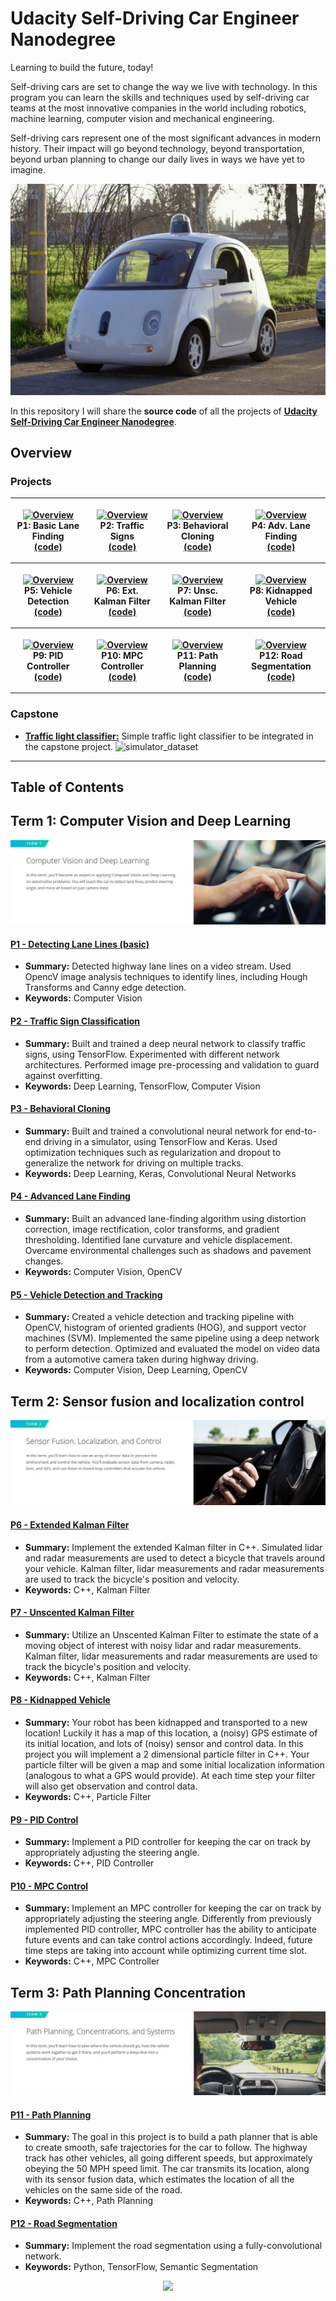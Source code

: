 # Udacity Self-Driving Car Engineer Nanodegree 

Learning to build the future, today!

Self-driving cars are set to change the way we live with technology. In this program you can learn the skills and techniques used by self-driving car teams at the most innovative companies in the world including robotics, machine learning, computer vision and mechanical engineering. 

Self-driving cars represent one of the most significant advances in modern history. Their impact will go beyond technology, beyond transportation, beyond urban planning to change our daily lives in ways we have yet to imagine.

[//]: # (Image References)
![car](./car.jpg)

In this repository I will share the **source code** of all the projects of **[Udacity Self-Driving Car Engineer Nanodegree](https://www.udacity.com/course/self-driving-car-engineer-nanodegree--nd013)**.


## Overview

### Projects

<table style="width:100%">
  <tr>
    <th>
      <p align="center">
           <a href="https://www.youtube.com/watch?v=KlQ-8iD1EFM"><img src="./project_1_lane_finding_basic/img/overview.gif" alt="Overview" width="60%" height="60%"></a>
           <br>P1: Basic Lane Finding
           <br><a href="./project_1_lane_finding_basic" name="p1_code">(code)</a>
      </p>
    </th>
        <th><p align="center">
           <a href="./project_2_traffic_sign_classifier/Traffic_Sign_Classifier.ipynb"><img src="./project_2_traffic_sign_classifier/img/softmax.png" alt="Overview" width="60%" height="60%"></a>
           <br>P2: Traffic Signs
           <br><a href="./project_2_traffic_sign_classifier" name="p2_code">(code)</a>
        </p>
    </th>
       <th><p align="center">
           <a href="https://www.youtube.com/watch?v=gXkMELjZmCc"><img src="./project_3_behavioral_cloning/img/overview.gif" alt="Overview" width="60%" height="60%"></a>
           <br>P3: Behavioral Cloning
           <br><a href="./project_3_behavioral_cloning" name="p3_code">(code)</a>
        </p>
    </th>
        <th><p align="center">
           <a href="https://www.youtube.com/watch?v=g5BhDtoheE4"><img src="./project_4_advanced_lane_finding/img/overview.gif"                         alt="Overview" width="60%" height="60%"></a>
           <br>P4: Adv. Lane Finding
           <br><a href="./project_4_advanced_lane_finding" name="p4_code">(code)</a>
        </p>
    </th>
  </tr>
  <tr>
    <th><p align="center">
           <a href="https://www.youtube.com/watch?v=Cd7p5pnP3e0"><img src="./project_5_vehicle_detection/img/overview.gif"                         alt="Overview" width="60%" height="60%"></a>
           <br>P5: Vehicle Detection
           <br><a href="./project_5_vehicle_detection" name="p5_code">(code)</a>
        </p>
    </th>
        <th><p align="center">
           <a href="./project_6_extended_kalman_filter"><img src="./project_6_extended_kalman_filter/img/overview.jpg"                         alt="Overview" width="60%" height="60%"></a>
           <br>P6: Ext. Kalman Filter
           <br><a href="./project_6_extended_kalman_filter" name="p6_code">(code)</a>
        </p>
    </th>
    <th><p align="center">
           <a href="./project_7_unscented_kalman_filter"><img src="./project_7_unscented_kalman_filter/img/overview.jpg"                         alt="Overview" width="60%" height="60%"></a>
           <br>P7: Unsc. Kalman Filter
           <br><a href="./project_7_unscented_kalman_filter" name="p7_code">(code)</a>
        </p>
    </th>
    <th><p align="center">
           <a href="./project_8_kidnapped_vehicle"><img src="./project_8_kidnapped_vehicle/img/overview.gif"                         alt="Overview" width="60%" height="60%"></a>
           <br>P8: Kidnapped Vehicle
           <br><a href="./project_8_kidnapped_vehicle" name="p8_code">(code)</a>
        </p>
    </th>
  </tr>
  <tr>
    <th><p align="center">
           <a href="https://www.youtube.com/watch?v=w9CETKuJcVM"><img src="./project_9_PID_control/img/overview.gif"                         alt="Overview" width="60%" height="60%"></a>
           <br>P9: PID Controller
           <br><a href="./project_9_PID_control" name="p9_code">(code)</a>
        </p>
    </th>
    <th><p align="center">
           <a href="./project_10_MPC_control"><img src="./project_10_MPC_control/img/overview.gif"                         alt="Overview" width="60%" height="60%"></a>
           <br>P10: MPC Controller
           <br><a href="./project_10_MPC_control" name="p10_code">(code)</a>
        </p>
    </th>
   <th><p align="center">
           <a href="./project_11_path_planning"><img src="./project_11_path_planning/img/overview.jpg"                         alt="Overview" width="60%" height="60%"></a>
           <br>P11: Path Planning
           <br><a href="./project_11_path_planning" name="p11_code">(code)</a>
        </p>
    </th>
    <th><p align="center">
          <a href="./project_12_road_segmentation"><img src="./project_12_road_segmentation/img/overview.jpg"                         alt="Overview" width="60%" height="60%"></a>
           <br>P12: Road Segmentation
           <br><a href="./project_12_road_segmentation" name="p12_code">(code)</a>
        </p>
    </th>
  </tr>
</table>

### Capstone
- [**Traffic light classifier:**](https://github.com/ndrplz/self-driving-car/tree/master/capstone_traffic_light_classifier) Simple traffic light classifier to be integrated in the capstone project.
![simulator_dataset](capstone_traffic_light_classifier/img/simulator_examples.png)

--- 
## Table of Contents

## Term 1: Computer Vision and Deep Learning
![term1](./term1.jpg)

#### [P1 - Detecting Lane Lines (basic)](project_1_lane_finding_basic)
 - **Summary:** Detected highway lane lines on a video stream. Used OpencV image analysis techniques to identify lines, including Hough Transforms and Canny edge detection.
 - **Keywords:** Computer Vision
 
#### [P2 - Traffic Sign Classification](term1_project2_traffic_sign_classifier)
 - **Summary:** Built and trained a deep neural network to classify traffic signs, using TensorFlow. Experimented with different network architectures. Performed image pre-processing and validation to guard against overfitting.
 - **Keywords:** Deep Learning, TensorFlow, Computer Vision
 
#### [P3 - Behavioral Cloning](project_3_behavioral_cloning)
 - **Summary:** Built and trained a convolutional neural network for end-to-end driving in a simulator, using TensorFlow and Keras. Used optimization techniques such as regularization and dropout to generalize the network for driving on multiple tracks.
 - **Keywords:** Deep Learning, Keras, Convolutional Neural Networks

#### [P4 - Advanced Lane Finding](project_4_advanced_lane_finding)
 - **Summary:** Built an advanced lane-finding algorithm using distortion correction, image rectification, color transforms, and gradient thresholding. Identified lane curvature and vehicle displacement. Overcame environmental challenges such as shadows and pavement changes.
 - **Keywords:** Computer Vision, OpenCV
 
#### [P5 - Vehicle Detection and Tracking](project_5_vehicle_detection)
 - **Summary:** Created a vehicle detection and tracking pipeline with OpenCV, histogram of oriented gradients (HOG), and support vector machines (SVM). Implemented the same pipeline using a deep network to perform detection. Optimized and evaluated the model on video data from a automotive camera taken during highway driving.
 - **Keywords:** Computer Vision, Deep Learning, OpenCV
 
## Term 2: Sensor fusion and localization control
![term2](./term2.jpg)

 #### [P6 - Extended Kalman Filter](project_6_extended_kalman_filter)
 - **Summary:** Implement the extended Kalman filter in C++. Simulated lidar and radar measurements are used to detect a bicycle that travels around your vehicle. Kalman filter, lidar measurements and radar measurements are used to track the bicycle's position and velocity.
 - **Keywords:** C++, Kalman Filter

 #### [P7 - Unscented Kalman Filter](project_7_unscented_kalman_filter)
 - **Summary:**  Utilize an Unscented Kalman Filter to estimate the state of a moving object of interest with noisy lidar and radar measurements. Kalman filter, lidar measurements and radar measurements are used to track the bicycle's position and velocity.
 - **Keywords:** C++, Kalman Filter
 
  #### [P8 - Kidnapped Vehicle](project_8_kidnapped_vehicle)
 - **Summary:** Your robot has been kidnapped and transported to a new location! Luckily it has a map of this location, a (noisy) GPS estimate of its initial location, and lots of (noisy) sensor and control data. In this project you will implement a 2 dimensional particle filter in C++. Your particle filter will be given a map and some initial localization information (analogous to what a GPS would provide). At each time step your filter will also get observation and control data.
 - **Keywords:** C++, Particle Filter
 
 #### [P9 - PID Control](project_9_PID_control)
 - **Summary:** Implement a PID controller for keeping the car on track by appropriately adjusting the steering angle.
 - **Keywords:** C++, PID Controller
 
#### [P10 - MPC Control](project_10_MPC_control)
- **Summary:** Implement an MPC controller for keeping the car on track by appropriately adjusting the steering angle. Differently from previously implemented PID controller, MPC controller has the ability to anticipate future events and can take control actions accordingly. Indeed, future time steps are taking into account while optimizing current time slot.
- **Keywords:** C++, MPC Controller

## Term 3: Path Planning Concentration
![term3](./term3.jpg)

#### [P11 - Path Planning](project_11_path_planning)
- **Summary:** The goal in this project is to build a path planner that is able to create smooth, safe trajectories for the car to follow. The highway track has other vehicles, all going different speeds, but approximately obeying the 50 MPH speed limit. The car transmits its location, along with its sensor fusion data, which estimates the location of all the vehicles on the same side of the road.
- **Keywords:** C++, Path Planning

#### [P12 - Road Segmentation](project_12_road_segmentation)
- **Summary:** Implement the road segmentation using a fully-convolutional network.
- **Keywords:** Python, TensorFlow, Semantic Segmentation


 
<p align="center">
  <img src="https://cdn-images-1.medium.com/max/800/1*dRJ1tz6N3MqO1iCFzlhxZg.jpeg" width="400">
</p>
